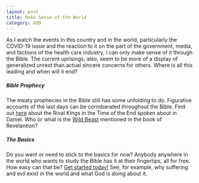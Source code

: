 ```yaml
---
layout: post
title: Make Sense of the World
category: GOD
---
```


As I watch the events in this country and in the world, particularly the COVID-19 issue and the reaction to it on the part of the government, media, and factions of the health care industry, I can only make sense of it through the Bible. The current uprisings, also, seem to be more of a display of generalized unrest than actual sincere concerns for others. Where is all this leading and when will it end?

##### Bible Prophecy

The meaty prophecies in the Bible still has some unfolding to do. Figurative accounts of the last days can be corroberated throughout the Bible. Find out [here](https://www.jw.org/en/library/magazines/watchtower-study-may-2020/) about the Rival Kings in the Time of the End spoken about in Daniel. Who or what is the [Wild Beast](https://www.jw.org/en/library/magazines/w20040401/Identifying-the-Wild-Beast-and-Its-Mark/) mentioned in the book of Revelantion?

##### The Basics

Do you want or need to stick to the basics for now? Anybody anywhere in the world who wants to study the Bible has it at their fingertips, all for free. How easy can that be? [Get started today!](https://www.jw.org/en/bible-teachings/online-lessons/) See, for example, why suffering and evil exist in the world and what God is doing about it.
